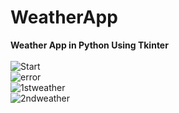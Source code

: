 # WeatherApp
<b>Weather App in Python Using Tkinter</b>
<br>
<br>
![Start](https://user-images.githubusercontent.com/55285590/153652268-a67a139b-efdf-4f00-9d20-aadf57d5e2d0.JPG)
<br>
![error](https://user-images.githubusercontent.com/55285590/153652431-9d4e8c74-73c5-48ea-8f68-7e63f58bc0b1.JPG)
<br>
![1stweather](https://user-images.githubusercontent.com/55285590/153652354-755ab2b1-bd0d-4829-9d54-5648a579be48.JPG)
<br>
![2ndweather](https://user-images.githubusercontent.com/55285590/153652421-8bc982c7-cf0f-4210-99f9-6b59ece95682.JPG)
